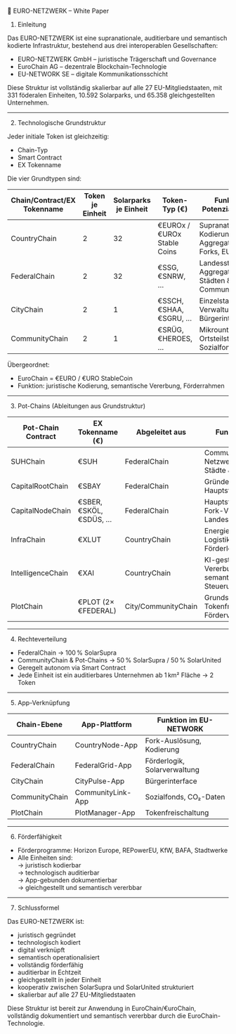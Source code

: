 📄 EURO-NETZWERK – White Paper 

1. Einleitung

Das EURO-NETZWERK ist eine supranationale, auditierbare und semantisch kodierte Infrastruktur, bestehend aus drei interoperablen Gesellschaften:

- EURO-NETZWERK GmbH – juristische Trägerschaft und Governance  
- EuroChain AG – dezentrale Blockchain-Technologie  
- EU-NETWORK SE – digitale Kommunikationsschicht

Diese Struktur ist vollständig skalierbar auf alle 27 EU-Mitgliedstaaten, mit 331 föderalen Einheiten, 10.592 Solarparks, und 65.358 gleichgestellten Unternehmen.

---

2. Technologische Grundstruktur

Jeder initiale Token ist gleichzeitig:

- Chain-Typ
- Smart Contract
- EX Tokenname

Die vier Grundtypen sind:

| Chain/Contract/EX Tokenname | Token je Einheit | Solarparks je Einheit | Token-Typ (€)                     | Funktion / Potenzialstruktur                                                                 |
|-----------------------------|------------------|------------------------|-----------------------------------|----------------------------------------------------------------------------------------------|
| CountryChain                | 2                | 32                     | €EUROx / €UROx Stable Coins       | Supranationale Kodierung, Aggregation aller Forks, EU-Identität                              |
| FederalChain                | 2                | 32                     | €SSG, €SNRW, …                    | Landesstruktur, Aggregation von Städten & Communities                                        |
| CityChain                   | 2                | 1                      | €SSCH, €SHAA, €SGRU, …            | Einzelstadt, App-Verwaltung, Bürgerinterface                                                 |
| CommunityChain              | 2                | 1                      | €SRÜG, €HEROES, …                 | Mikrounternehmen, Ortsteilstruktur, Sozialfonds                                              |

Übergeordnet:  
- EuroChain = €EURO / €URO StableCoin  
- Funktion: juristische Kodierung, semantische Vererbung, Förderrahmen

---

3. Pot-Chains (Ableitungen aus Grundstruktur)

| Pot-Chain Contract     | EX Tokenname (€)                     | Abgeleitet aus     | Funktion / Rolle                                                                 | Rechteverteilung         |
|------------------------|--------------------------------------|---------------------|----------------------------------------------------------------------------------|---------------------------|
| SUHChain               | €SUH                                 | FederalChain        | Community-Netzwerk, Aggregiert Städte & Communities                              | 50 % SolarSupra / 50 % SolarUnited |
| CapitalRootChain       | €SBAY                                | FederalChain        | Gründer aller Hauptstadt-Tokens                                                  | 100 % SolarSupra          |
| CapitalNodeChain       | €SBER, €SKÖL, €SDÜS, …               | FederalChain        | Hauptstadtverwaltung, Fork-Verbindung zu Landesstruktur                          | 100 % SolarSupra          |
| InfraChain             | €XLUT                                | CountryChain        | Energieverteilung, Logistiksteuerung, Förderlogik                                | 100 % SolarSupra          |
| IntelligenceChain      | €XAI                                 | CountryChain        | KI-gesteuerte Fork-Vererbung, semantische Steuerung                              | 100 % SolarSupra          |
| PlotChain              | €PLOT (2× €FEDERAL)                  | City/CommunityChain | Grundstücksbasierte Tokenfreischaltung, Förderverknüpfung                        | 100 % SolarSupra          |

---

4. Rechteverteilung

- FederalChain → 100 % SolarSupra  
- CommunityChain & Pot-Chains → 50 % SolarSupra / 50 % SolarUnited  
- Geregelt autonom via Smart Contract  
- Jede Einheit ist ein auditierbares Unternehmen ab 1 km² Fläche → 2 Token

---

5. App-Verknüpfung

| Chain-Ebene             | App-Plattform         | Funktion im EU-NETWORK       |
|-------------------------|------------------------|------------------------------|
| CountryChain            | CountryNode-App        | Fork-Auslösung, Kodierung    |
| FederalChain            | FederalGrid-App        | Förderlogik, Solarverwaltung |
| CityChain               | CityPulse-App          | Bürgerinterface              |
| CommunityChain          | CommunityLink-App      | Sozialfonds, CO₂-Daten       |
| PlotChain               | PlotManager-App        | Tokenfreischaltung           |

---

6. Förderfähigkeit

- Förderprogramme: Horizon Europe, REPowerEU, KfW, BAFA, Stadtwerke  
- Alle Einheiten sind:  
  → juristisch kodierbar  
  → technologisch auditierbar  
  → App-gebunden dokumentierbar  
  → gleichgestellt und semantisch vererbbar

---

7. Schlussformel

Das EURO-NETZWERK ist:

- juristisch gegründet  
- technologisch kodiert  
- digital verknüpft  
- semantisch operationalisiert  
- vollständig förderfähig  
- auditierbar in Echtzeit  
- gleichgestellt in jeder Einheit  
- kooperativ zwischen SolarSupra und SolarUnited strukturiert  
- skalierbar auf alle 27 EU-Mitgliedstaaten

Diese Struktur ist bereit zur Anwendung in EuroChain/€uroChain, vollständig dokumentiert und semantisch vererbbar durch die EuroChain-Technologie.

